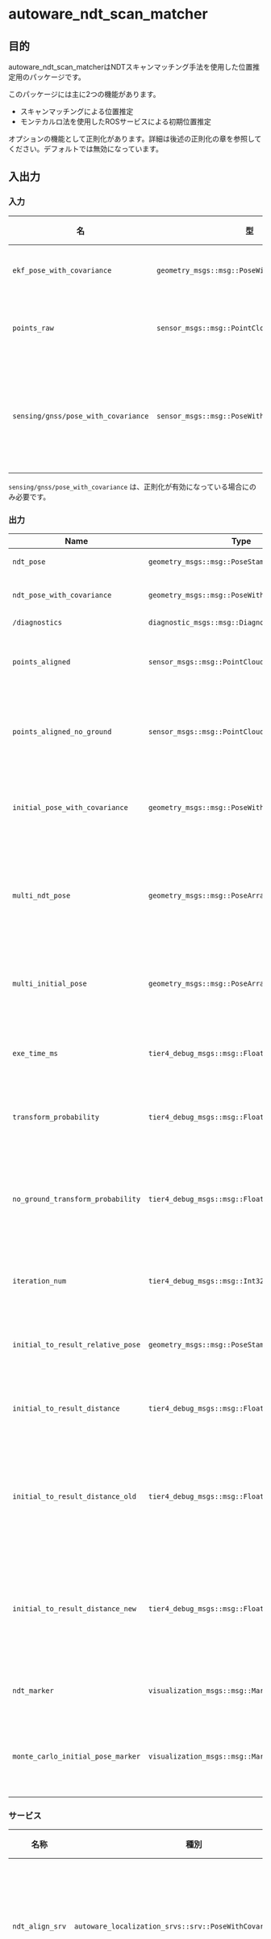 # autoware_ndt_scan_matcher

## 目的

autoware_ndt_scan_matcherはNDTスキャンマッチング手法を使用した位置推定用のパッケージです。

このパッケージには主に2つの機能があります。

- スキャンマッチングによる位置推定
- モンテカルロ法を使用したROSサービスによる初期位置推定

オプションの機能として正則化があります。詳細は後述の正則化の章を参照してください。デフォルトでは無効になっています。

## 入出力

### 入力

| 名                               | 型                                              | 説明                                  |
| ----------------------------------- | ------------------------------------------------ | --------------------------------------- |
| `ekf_pose_with_covariance`          | `geometry_msgs::msg::PoseWithCovarianceStamped` | 初期位置                                |
| `points_raw`                        | `sensor_msgs::msg::PointCloud2`                  | センサ点群                                |
| `sensing/gnss/pose_with_covariance` | `sensor_msgs::msg::PoseWithCovarianceStamped`    | 正則化項の基本位置                        |

`sensing/gnss/pose_with_covariance` は、正則化が有効になっている場合にのみ必要です。

### 出力

| Name                              | Type                                            | Description                                                                                                                              |
| --------------------------------- | ----------------------------------------------- | ---------------------------------------------------------------------------------------------------------------------------------------- |
| `ndt_pose`                        | `geometry_msgs::msg::PoseStamped`               | 推定された姿勢                                                                                                                           |
| `ndt_pose_with_covariance`        | `geometry_msgs::msg::PoseWithCovarianceStamped` | 推定された姿勢（共分散付き）                                                                                                           |
| `/diagnostics`                    | `diagnostic_msgs::msg::DiagnosticArray`         | 診断                                                                                                                              |
| `points_aligned`                  | `sensor_msgs::msg::PointCloud2`                 | [デバッグトピック] スキャンマッチングで整列した点群                                                                                        |
| `points_aligned_no_ground`        | `sensor_msgs::msg::PointCloud2`                 | [デバッグトピック] スキャンマッチングで整列した地面以外の点群                                                                              |
| `initial_pose_with_covariance`    | `geometry_msgs::msg::PoseWithCovarianceStamped` | [デバッグトピック] スキャンマッチングで使用される初期姿勢                                                                                         |
| `multi_ndt_pose`                  | `geometry_msgs::msg::PoseArray`                 | [デバッグトピック] リアルタイム共分散推定における複数の初期姿勢からの推定姿勢                                             |
| `multi_initial_pose`              | `geometry_msgs::msg::PoseArray`                 | [デバッグトピック] リアルタイム共分散推定のための初期姿勢                                                                          |
| `exe_time_ms`                     | `tier4_debug_msgs::msg::Float32Stamped`         | [デバッグトピック] スキャンマッチングの実行時間 [ms]                                                                                      |
| `transform_probability`           | `tier4_debug_msgs::msg::Float32Stamped`         | [デバッグトピック] スキャンマッチングのスコア                                                                                                     |
| `no_ground_transform_probability` | `tier4_debug_msgs::msg::Float32Stamped`         | [デバッグトピック] 地面以外のLiDARスキャンのスキャンマッチングのスコア                                                                       |
| `iteration_num`                   | `tier4_debug_msgs::msg::Int32Stamped`           | [デバッグトピック] スキャンマッチングの反復回数                                                                                         |
| `initial_to_result_relative_pose` | `geometry_msgs::msg::PoseStamped`               | [デバッグトピック] 初期点と収束点間の相対姿勢                                                                                         |
| `initial_to_result_distance`      | `tier4_debug_msgs::msg::Float32Stamped`         | [デバッグトピック] 初期点と収束点間の距離差 [m]                                                                               |
| `initial_to_result_distance_old`  | `tier4_debug_msgs::msg::Float32Stamped`         | [デバッグトピック] 線形補間で使用される2つの初期点のうち古い方の点と収束点間の距離差 [m]                                                |
| `initial_to_result_distance_new`  | `tier4_debug_msgs::msg::Float32Stamped`         | [デバッグトピック] 線形補間で使用される2つの初期点のうち新しい方の点と収束点間の距離差 [m]                                                |
| `ndt_marker`                      | `visualization_msgs::msg::MarkerArray`          | [デバッグトピック] デバッグマーカー                                                                                                      |
| `monte_carlo_initial_pose_marker` | `visualization_msgs::msg::MarkerArray`          | [デバッグトピック] 初期位置推定に使用される粒子の`post resampling`                                                                              |

### サービス

| 名称            | 種別                                                         | 説明                      |
| --------------- | ------------------------------------------------------------ | -------------------------------- |
| `ndt_align_srv` | `autoware_localization_srvs::srv::PoseWithCovarianceStamped` | 初期姿勢の推定サービス |

## パラメータ

### コアパラメータ

#### フレーム

{{ json_to_markdown("localization/autoware_ndt_scan_matcher/schema/sub/frame.json") }}

#### センサーポイント

{{ json_to_markdown("localization/autoware_ndt_scan_matcher/schema/sub/sensor_points.json") }}

#### Ndt

{{ json_to_markdown("localization/autoware_ndt_scan_matcher/schema/sub/ndt.json") }}

#### 初期姿勢推定

{{ json_to_markdown("localization/autoware_ndt_scan_matcher/schema/sub/initial_pose_estimation.json") }}

#### 検証

{{ json_to_markdown("localization/autoware_ndt_scan_matcher/schema/sub/validation.json") }}

#### スコア推定

{{ json_to_markdown("localization/autoware_ndt_scan_matcher/schema/sub/score_estimation.json") }}

#### 共分散

{{ json_to_markdown("localization/autoware_ndt_scan_matcher/schema/sub/covariance.json") }}

## 正規化

### 概要

これは、正則化項をNDT最適化問題に追加する関数です。

$$
\begin{align}
    \min_{\mathbf{R},\mathbf{t}}
    \mathrm{NDT}(\mathbf{R},\mathbf{t})
    +\mathrm{scale\ factor}\cdot \left|
        \mathbf{R}^\top
        (\mathbf{t_{base}-\mathbf{t}})
        \cdot
        \begin{pmatrix}
            1\\
            0\\
            0
        \end{pmatrix}
        \right|^2
\end{align}
$$

ここで、t_base は GNSS またはその他の手段で測定された基準位置です。
NDT(R, t) は純粋な NDT コスト関数を表します。
正規化項は、最適解を車両の縦方向の基準位置にシフトします。
基準位置に対する**縦方向**の誤差のみが考慮され、Z 軸および横軸の誤差は考慮されません。

**正規化の仕組み**

正規化項は回転をパラメータとして持ちますが、これに関連する勾配とヘッセン行列は最適化の安定化のために計算されません。
具体的には、勾配は以下の通りに計算されます。

$$
\begin{align}
    &g_x=\nabla_x \mathrm{NDT}(\mathbf{R},\mathbf{t}) + 2 \mathrm{scale\ factor} \cos\theta_z\cdot e_{\mathrm{longitudinal}}
    \\
    &g_y=\nabla_y \mathrm{NDT}(\mathbf{R},\mathbf{t}) + 2 \mathrm{scale\ factor} \sin\theta_z\cdot e_{\mathrm{longitudinal}}
    \\
    &g_z=\nabla_z \mathrm{NDT}(\mathbf{R},\mathbf{t})
    \\
    &g_\mathbf{R}=\nabla_\mathbf{R} \mathrm{NDT}(\mathbf{R},\mathbf{t})
\end{align}
$$

**正規化のデフォルト設定**

正規化はデフォルトでは無効になっています。
正規化を使用する場合は、以下のパラメータを編集して有効にしてください。

#### 正規化の有効範囲

この機能は以下のようなGNSSが利用可能な特徴のない道路に効果的です。

- ブリッジ
- 高速道路
- 農道

以下の説明のように、ベース位置トピックをGNSS以外のものに変更することで、これらの範囲外でも有効にすることができます。

#### 他のベース位置の使用

GNSS以外にも、周囲環境で利用可能な磁気マーカーやビジュアルマーカーなどから得られる他のグローバルな位置トピックを指定できます。
（現在、Autowareではこのようなポーズを提供するノードは提供していません。）
正規化にトピックを使用するには、`ndt_scan_matcher.launch.xml`で`input_regularization_pose_topic`をトピックにリマップする必要があります。
デフォルトでは、`/sensing/gnss/pose_with_covariance`にリマップされています。

#### 制限事項

この機能は、最近受信したポーズから線形補間によってベース位置を決定するため、走行速度に対して低い周波数で公開されるトピックは使用できません。
不適切な線形補間は、最適化結果の悪化につながる可能性があります。

ベース位置にGNSSを使用する場合、正規化はトンネル、屋内、高層ビルの近くで悪影響を与える可能性があります。
これは、ベース位置が真の値から大きく離れている場合、NDTスキャンマッチングが不適切な最適位置に収束する可能性があるためです。

### パラメータ

{{ json_to_markdown("localization/autoware_ndt_scan_matcher/schema/sub/ndt_regularization.json") }}

正規化は、GNSSがどのシーンでも適切なベース位置を提供するのに十分に正確ではない場合があるため、デフォルトでは無効になっています。

`scale_factor`が大きすぎると、NDTはベース位置に引き寄せられ、スキャンマッチングが失敗する可能性があります。
逆に小さすぎる場合、正規化の利点は失われます。

`scale_factor`を0に設定すると、正規化が無効になることに注意してください。

### 例

次の図は、テストされたマップを示しています。

- 右側のマップは，NDT がうまく局所化できないほど特徴が少ないです。

<img src="./media/bridge_map.jpg" alt="drawing" width="300"/> <img src="./media/bridge_map_less_feature.jpg" alt="drawing" width="300"/>

以下の図は、特徴の少ないマップにおいて推定された軌道で、それぞれ標準 NDT と正則化対応 NDT を示しています。
軌道の色は、特徴の多いマップで算出された基準軌道からの誤差（メートル）を示しています。

- 左側の図は、純粋な NDT は橋で縦方向の誤差を引き起こし、回復できないことを示します。
- 右側の図は、正則化が縦方向の誤差を抑制することを示します。

<img src="./media/trajectory_without_regularization.png" alt="drawing" width="300"/> <img src="./media/trajectory_with_regularization.png" alt="drawing" width="300"/>

## 動的マップ読み込み

Autoware は `ndt_scan_matcher` の動的マップ読み込み機能をサポートします。この機能を使用すると、NDT は周辺の点群マップを `pointcloud_map_loader` に動的に要求し、マップを受信してオンラインで前処理します。

この機能を使用することで、`ndt_scan_matcher` は理論的にはメモリ使用の観点から、任意の大きなサイズのマップを処理できます。（他の要因によって制限が生じる可能性があることに注意してください。例：浮動小数点誤差）

<img src="./media/differential_area_loading.gif" alt="drawing" width="400"/>

### 追加のインターフェース

#### 追加の出力

| 名前                          | 種類                            | 説明                                       |
| ----------------------------- | ------------------------------- | ------------------------------------------------- |
| `debug/loaded_pointcloud_map` | `sensor_msgs::msg::PointCloud2` | ローカリゼーションに使用されるポイントクラウドマップ（デバッグ用） |

#### 追加クライアント

| 名称                | タイプ                                                 | 説明        |
| ------------------- | ------------------------------------------------------ | ------------------ |
| `client_map_loader` | `autoware_map_msgs::srv::GetDifferentialPointCloudMap` | マップロードククライアント |

### パラメータ

{{ json_to_markdown("localization/autoware_ndt_scan_matcher/schema/sub/dynamic_map_loading.json", "ja") }}

### ダイナミックマップロードの注意事項

`ndt_scan_matcher`のダイナミックマップロード機能を使用するには、PCDファイルをグリッドに分割する必要があります（推奨サイズ：20[m] x 20[m]）。

マップが2つ以上の大きなサイズ（例：1000[m] x 1000[m]）に分割された場合、ダイナミックマップロードがFAILする場合があります。以下のいずれかを提供してください。

- 1つのPCDマップファイル
- 小さいサイズ（~20[m]）に分割された複数のPCDマップファイル

以下はAutowareチュートリアルからの`sample-map-rosbag`の分割されたPCDマップです：[`sample-map-rosbag_split.zip`](https://github.com/autowarefoundation/autoware.universe/files/10349104/sample-map-rosbag_split.zip)

| PCDファイル | NDTがマップを読み込む方法 |
| :------------: | :------------------: |
| 単一ファイル | 一度に（標準） |
| 複数のファイル | 動的に |

## 地面LiDARスキャンなしでのスキャンマッチングスコア

### 概要

この関数は、地面LiDARスキャンなしでスキャンマッチングスコアを推定します。このスコアは、現在の局在化パフォーマンスをより正確に反映できます。
[関連する問題](https://github.com/autowarefoundation/autoware.universe/issues/2044)。

### パラメータ

{{ json_to_markdown("localization/autoware_ndt_scan_matcher/schema/sub/score_estimation_no_ground_points.json") }}

## 2Dリアルタイム共分散推定

### 概要

当初、NDTスキャンマッチングの共分散は固定値（`FIXED_VALUE`モード）でした。
そのため、リアルタイムで2D共分散（`xx`、`xy`、`yx`、`yy`）を推定するために3つのモードが用意されています。`LAPLACE_APPROXIMATION`、`MULTI_NDT`、および`MULTI_NDT_SCORE`です。
`LAPLACE_APPROXIMATION`は、NDTスキャンマッチングによって得られるヘシアン行列の `XY`（2x2）部分の逆行列を計算し、共分散行列として使用します。
一方、`MULTI_NDT`と`MULTI_NDT_SCORE`は複数の初期姿勢からのNDT収束を使用して2D共分散を取得します。
理想的には、複数の初期姿勢の配置はNDTスコア関数のヘシアン行列によって効率的に制限されます。
この実装では、コードを単純化するために初期位置の数が固定されています。
共分散を取得するために、`MULTI_NDT`は各初期位置で収束するまで計算しますが、`MULTI_NDT_SCORE`は最近接ボクセルの変換尤度を使用します。
共分散は、rviz2で`ndt_pose_with_covariance`を設定したエラー楕円として表示できます。
[オリジナルペーパー](https://www.fujipress.jp/jrm/rb/robot003500020435/)。

<img src="./media/calculation_of_ndt_covariance.png" alt="drawing" width="600"/>

この機能は、計算リソースを大量に消費すると、健全なシステム動作を損なう可能性があることに注意してください。

### パラメータ

リアルタイムで2D共分散を計算するには3つのタイプがあります。`covariance_estimation_type`を変更してメソッドを選択できます。
`initial_pose_offset_model`は、ヘシアン行列の最初の主成分の方向に（`x`、`y`）=（0、0）を中心に回転します。
`initial_pose_offset_model_x`と`initial_pose_offset_model_y`は同じ数の要素を持つ必要があります。
`MULTI_NDT_SCORE`モードでは、出力2D共分散のスケールは温度に応じて調整できます。

{{ json_to_markdown("localization/autoware_ndt_scan_matcher/schema/sub/covariance_covariance_estimation.json") }}

## 診断

### スキャンマッチングステータス

<img src="./media/diagnostic_scan_matching_status.png" alt="drawing" width="600"/>

| Name                                             | Description                                                                            | Transition condition to Warning                                                                                                                                                                                                                                                                                                                                          | Transition condition to Error | Whether to reject the estimation result (affects `skipping_publish_num`)                            |
| ------------------------------------------------ | -------------------------------------------------------------------------------------- | ------------------------------------------------------------------------------------------------------------------------------------------------------------------------------------------------------------------------------------------------------------------------------------------------------------------------------------------------------------------------ | ----------------------------- | --------------------------------------------------------------------------------------------------- |
| `topic_time_stamp`                               | 入力トピックのタイムスタンプ                                                        | なし                                                                                                                                                                                                                                                                                                                                                                     | なし                          | いいえ                                                                                                |
| `sensor_points_size`                             | センサーポイントのサイズ                                                            | サイズが `sensor_points.timeout_sec` より **長い**                                                                                                                                                                                                                                                                                                                                                            | なし                          | はい                                                                                                 |
| `sensor_points_delay_time_sec`                   | センサーポイントの遅延時間                                                        | 時間が `sensor_points.required_distance` **より短い**                                                                                                                                                                                                                                                                                                                  | なし                          | はい                                                                                                 |
| `is_succeed_transform_sensor_points`             | センサーポイントの変換が成功したかどうか                                          | なし                                                                                                                                                                                                                                                                                                                                                                     | 成功しない場合                        | はい                                                                                                 |
| `sensor_points_max_distance`                     | センサーポイントの最大距離                                                          | 最大距離が `sensor_points.required_distance` **より短い**                                                                                                                                                                                                                                                                                                   | なし                          | はい                                                                                                 |
| `is_activated`                                   | ノードがアクティブ状態になっているかどうか                                          | アクティブ状態ではない                                                                                                                                                                                                                                                                                                                                                     | なし                          | `is_activated` が false の場合、推定は実行されず、`skipping_publish_num` が 0 に設定されます。 |
| `is_succeed_interpolate_initial_pose`            | 初期ポーズの補完が成功したかどうか                                                | 失敗。 <br> (1) `initial_pose_buffer_` のサイズが **2 より小さい**。 <br> (2) initial_pose とセンサーポイントクラウドのタイムスタンプ差が `validation.initial_pose_timeout_sec` **より長い**。 <br> (3) 線形補完に使用される 2 つの初期ポーズ間の距離差が `validation.initial_pose_distance_tolerance_m` **より長い** | なし                          | はい                                                                                                 |
| `is_set_map_points`                              | マップポイントが設定されているかどうか                                            | 設定されていない                                                                                                                                                                                                                                                                                                                                                                  | なし                          | はい                                                                                                 |
| `iteration_num`                                  | アライメントを計算する回数                                                        | 回数が `ndt.max_iterations` **より大きい**                                                                                                                                                                                                                                                                                                              | なし                          | はい                                                                                                 |
| `local_optimal_solution_oscillation_num`         | 解が振動していると判断される回数                                                  | 回数が **10 より大きい**                                                                                                                                                                                                                                                                                                                                | なし                          | はい                                                                                                 |
| `transform_probability`                          | マップがセンサーポイントとどれだけうまくアラインするかを示すスコア                  | スコアが `score_estimation.converged_param_transform_probability` **より小さい**（`score_estimation.converged_param_type` が 0=TRANSFORM_PROBABILITY の場合のみ）                                                                                                                                                                                           | なし                          | はい                                                                                                 |
| `transform_probability_diff`                     | 現在の ndt 最適化のための tp スコア差                                                | なし                                                                                                                                                                                                                                                                                                                                                                     | なし                          | いいえ                                                                                                |
| `transform_probability_before`                   | 現在の ndt 最適化前の tp スコア                                                      | なし                                                                                                                                                                                                                                                                                                                                                                     | なし                          | いいえ                                                                                                |
| `nearest_voxel_transformation_likelihood`        | マップがセンサーポイントとどれだけうまくアラインするかを示すスコア                  | スコアが `score_estimation.converged_param_nearest_voxel_transformation_likelihood` **より小さい**（`score_estimation.converged_param_type` が 1=NEAREST_VOXEL_TRANSFORMATION_LIKELIHOOD の場合のみ）                                                                                                                                                      | なし                          | はい                                                                                                 |
| `nearest_voxel_transformation_likelihood_diff`   | 現在の ndt 最適化のための nvtl スコア差                                             | なし                                                                                                                                                                                                                                                                                                                                                                     | なし                          | いいえ                                                                                                |
| `nearest_voxel_transformation_likelihood_before` | 現在の ndt 最適化前の nvtl スコア                                                 | なし                                                                                                                                                                                                                                                                                                                                                                     | なし                          | いいえ                                                                                                |
| `distance_initial_to_result`                     | 収束処理前の位置と後の位置の距離                                                 | 距離が `validation.initial_to_result_distance_tolerance_m` **より大きい**                                                                                                                                                                                                                                                                                      | なし                          | いいえ                                                                                                |
| `execution_time`                                 | 収束処理の時間                                                                  | 時間が `validation.critical_upper_bound_exe_time_ms` **より長い**                                                                                                                                                                                                                                                                                                | なし                          | いいえ                                                                                                |
| `skipping_publish_num`                           | 推定結果が連続して棄却された回数                                                  | 回数が `validation.skipping_publish_num` 以上                                                                                                                                                                                                                                                                                                         | なし                          | -                                                                                                   |

※ `sensor_points_callback`は、`trigger_node_service`と`ndt_align_service`と同じコールバックグループを共有しています。そのため、初期姿勢推定に時間がかかりすぎると、この診断が古くなる可能性があります。

### initial_pose_subscriber_status

<img src="./media/diagnostic_initial_pose_subscriber_status.png" alt="drawing" width="600"/>

| 名称                   | 説明                                                                | 警告への遷移条件 | エラーへの遷移条件 |
| ---------------------- | ---------------------------------------------------------------------- | ------------------------ | ---------------------- |
| `topic_time_stamp`     | 入力トピックのタイムスタンプ                                              | なし                       | なし                     |
| `is_activated`         | ノードが「アクティブ化」状態にあるかどうかの情報                         | 「アクティブ化」状態ではない | なし                     |
| `is_expected_frame_id` | 入力frame_idが`frame.map_frame`と同じであるかどうかの情報            | なし                       | 同じでない              |

### regularization_pose_subscriber_status

<img src="./media/diagnostic_regularization_pose_subscriber_status.png" alt="図" width="600"/>

| 名前 | 説明 | 警告への遷移条件 | エラーへの遷移条件 |
|---|---|---|---|
| `topic_time_stamp` | 入力トピックのタイムスタンプ | なし | なし |

### trigger_node_service_status

<img src="./media/diagnostic_trigger_node_service_status.png" alt="drawing" width="600"/>

| 名前                    | 説明                                        | 警告への遷移条件 | エラーへの遷移条件 |
| ------------------------- | -------------------------------------------------- | ------------------------------- | ----------------------------- |
| `service_call_time_stamp` | サービス呼び出しのタイムスタンプ                  | なし                            | なし                          |
| `is_activated`            | ノードが "activate" 状態であるかどうか        | なし                            | なし                          |
| `is_succeed_service`      | サービスのプロセスの成功/失敗                | なし                            | なし                          |

※
この診断はサービスが呼び出された場合にのみ発行されるため、初期の自己位置推定が完了した後は最新ではなくなります。

### ndt_align_service_status

<img src="./media/diagnostic_ndt_align_service_status.png" alt="drawing" width="600"/>

| 名称                              | 説明                                                                                                                                                                                                                                                                                                                                     | 警告への移行条件 | エラーへの移行条件                                                                                                                                                                                                                                                                                                                                   |
| --------------------------------- | -------------------------------------------------------------------------------------------------------------------------------------------------------------------------------------------------------------------------------------------------------------------------------------------------------------------------------------------------------------------------------------------------------- | ------------------- | ------------------------------------------------------------------------------------------------------------------------------------------------------------------------------------------------------------------------------------------------------------------------------------------------------------------------------------------------------------------------------------------------------------------------------------------ |
| `service_call_time_stamp`         | サービス呼び出しのタイムスタンプ                                                                                                                                                                                                                                                                                                                                                                                                                                               | なし | なし |
| `is_succeed_transform_initial_pose` | 初期ポーズの変換が成功したか否か                                                                                                                                                                                                                                                                                                                                                                                                                                                    | なし | なし |
| `is_need_rebuild`                 | マップの再構築が必要かどうか。マップがまだロードされていない場合、または`distance_last_update_position_to_current_position encounters`がエラー状態の場合、マップの再構築が必要と見なされ、`is_need_rebuild`は`True`になります | なし | なし |
| `maps_size_before`                 | マップ更新前のマップの数                                                                                                                                                                                                                                                                                                                                                                                                                                                             | なし | なし |
| `is_succeed_call_pcd_loader`       | pcd_loaderサービスの呼び出しが成功したか否か                                                                                                                                                                                                                                                                                                                                                                                                                                                 | 失敗 | なし |
| `maps_to_add_size`                 | 追加するマップの数                                                                                                                                                                                                                                                                                                                                                                                                                                                                | なし | なし |
| `maps_to_remove_size`              | 削除するマップの数                                                                                                                                                                                                                                                                                                                                                                                                                                                                | なし | なし |
| `map_update_execution_time`        | マップ更新時間                                                                                                                                                                                                                                                                                                                                                                                                                                                                   | なし | なし |
| `maps_size_after`                  | マップ更新後のマップの数                                                                                                                                                                                                                                                                                                                                                                                                                                                             | なし | なし |
| `is_updated_map`                    | マップが更新されたかどうか。マップの更新を実行できなかった場合、またはマップの更新の必要がなかった場合、`False`になります | なし | `is_updated_map`は`False`だが`is_need_rebuild`は`True` |
| `is_set_map_points`                | マップポイントが設定されているかどうか                                                                                                                                                                                                                                                                                                                                                                                                                                                   | 設定されていない | なし |
| `is_set_sensor_points`             | センサーポイントが設定されているかどうか                                                                                                                                                                                                                                                                                                                                                                                                                                                 | 設定されていない | なし |
| `best_particle_score`              | 粒子の最高スコア                                                                                                                                                                                                                                                                                                                                                                                                                                                     | なし | なし |
| `is_succeed_service`               | サービスのプロセスの成功可否                                                                                                                                                                                                                                                                                                                                                                                                                                                     | 失敗 | なし |

※
この診断情報はサービスが呼び出されたときにのみ公開されるため、最初の自車位置推定が完了した後には非アクティブになります。

### map_update_status

<img src="./media/diagnostic_map_update_status.png" alt="図" width="600"/>

| 名前                                              | 説明                                                                                                                                                                                                         | ワーニングへの遷移条件 | エラーへの遷移条件                                                                        |
| ------------------------------------------------- | ----------------------------------------------------------------------------------------------------------------------------------------------------------------------------------------------------------------------- | ---------------------------- | ----------------------------------------------------------------------------------------------- |
| `timer_callback_time_stamp`                        | timer_callback呼び出しのタイムスタンプ                                                                                                                                                                            | 「アクティブ」状態ではない | なし                                                                                             |
| `is_activated`                                    | ノードが「アクティブ」状態であるかどうか                                                                                                                                                                                      | 「アクティブ」状態でない | なし                                                                                             |
| `is_set_last_update_position`                     | `last_update_position`が設定されているかどうか                                                                                                                                                                              | 設定されていない | なし                                                                                             |
| `distance_last_update_position_to_current_position` | `last_update_position`から現在の位置までの距離                                                                                                                                                                  | なし | (距離 + `dynamic_map_loading.lidar_radius`)が`dynamic_map_loading.map_radius`より**大きい** |
| `is_need_rebuild`                                 | マップを再構築する必要があるかどうか。まだマップがロードされていないか、または`distance_last_update_position_to_current_position`がエラーの状態の場合、マップの再構築が必要とみなし、`is_need_rebuild`は`True`になります | なし | なし                                                                                             |
| `maps_size_before`                                | マップ更新前のマップの数                                                                                                                                                                                           | なし | なし                                                                                             |
| `is_succeed_call_pcd_loader`                      | pcd_loaderサービスの呼び出しが成功したかどうか                                                                                                                                                                           | 失敗 | なし                                                                                             |
| `maps_to_add_size`                                | 追加されるマップの数                                                                                                                                                                                           | なし | なし                                                                                             |
| `maps_to_remove_size`                             | 削除されるマップの数                                                                                                                                                                                           | なし | なし                                                                                             |
| `map_update_execution_time`                       | マップ更新にかかった時間                                                                                                                                                                                            | なし | なし                                                                                             |
| `maps_size_after`                                 | マップ更新後のマップの数                                                                                                                                                                                           | なし | なし                                                                                             |
| `is_updated_map`                                  | マップが更新されたかどうか。マップ更新が実行できなかった場合、またはマップの更新の必要がなかった場合、`False`になります                                                                                                       | なし | `is_updated_map`が`False`で、`is_need_rebuild`が`True`                                     |

